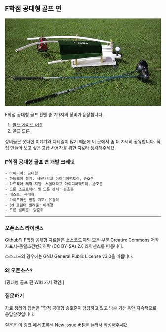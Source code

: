 ## F학점 공대형 골프 편
![alt text](/GuideMachine/image/guidemachine1.jpg "guidemachine")

F학점 공대형 골프 편엔 총 2가지의 장비가 등장합니다.  

1. [골프 가이드 머신](/GuideMachine/)
2. [골프 드론](/GolfDrone/)

장비들은 못다한 이야기와 디테일이 많기 때문에 이 곳에서 좀 더 자세히 공유합니다. 직접 만들어 보고 싶은 고급 사용자를 위한 자료라 생각해주세요.

### F학점 공대형 골프 편 개발 크레딧
```
- 아이디어: 공대형
- 하드웨어 설계: 서울대학교 아이디어팩토리, 송호준
- 하드웨어 제작 지원: 서울대학교 아이디어팩토리, 송호준
- 드론 소프트웨어 및 드론 센서: 송호준
- 테스트: 공대형
- 가이드머신 현장 개조: 유경욱
- 3d 프린터 빌려준: 이재경
- 드론 빌려준: 양준무
```

---

### 오픈소스 라이센스
Github의 F학점 공대형 자료들은 소스코드 제외 모든 부분 Creative Commons 저작자표시-동일조건변경허락 (CC BY-SA) 2.0 라이센스를 따릅니다.  

소스코드의 경우에는 GNU General Public License v3.0을 따릅니다.

### 왜 오픈소스?
[공대형 골프 편 Wiki 가서 확인!]

### 질문하기
자료 정리와 답변은 F학점 공대형 송호준이 담당하고 있고 방송 기간 동안 지속적으로 응답할것입니다.

질문은 [이 링크](https://github.com/gradefree-eng/Golf/issues)
에서 초록색 New issue 버튼을 눌러서 작성해주세요.
